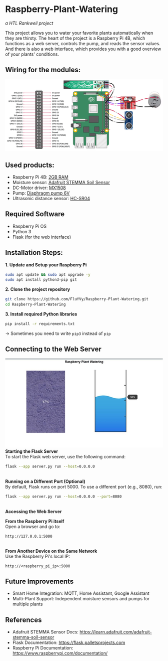 # Raspberry-Plant-Watering
*a HTL Rankweil project*

This project allows you to water your favorite plants automatically when they are thirsty. The heart of the project is a Raspberry Pi 4B, which functions as a web server, controls the pump, and reads the sensor values. And there is also a web interface, which provides you with a good overview of your plants' conditions.

## Wiring for the modules:

![Wiring picture]({9465958C-4048-4FA6-8F26-22932DBCA2F0}.png)

## Used products:
* Raspberry Pi 4B: [2GB RAM](https://www.berrybase.at/raspberry-pi-4-computer-modell-b-2gb-ram)
* Moisture sensor: [Adafruit STEMMA Soil Sensor](https://www.adafruit.com/product/4026)
* DC-Motor driver: [MX1508](https://de.aliexpress.com/item/1005002431361324.html?gatewayAdapt=glo2deu)
* Pump: [Diaphragm pump 6V](https://de.aliexpress.com/item/1005004761121166.html?spm=a2g0o.order_list.order_list_main.5.27f25c5fnGL01o&gatewayAdapt=glo2deu)
* Ultrasonic distance sensor: [HC-SR04](https://www.sparkfun.com/ultrasonic-distance-sensor-3-3v-hc-sr04.html)

## Required Software
* Raspberry Pi OS 
* Python 3
* Flask (for the web interface)

## Installation Steps:

**1. Update and Setup your Raspberry Pi**
```bash
sudo apt update && sudo apt upgrade -y
sudo apt install python3-pip git
```
**2. Clone the project repository**
```bash
git clone https://github.com/FluYVy/Raspberry-Plant-Watering.git
cd Raspberry-Plant-Watering
```
**3. Install required Python libraries**
```bash
pip install -r requirements.txt
```
-> Sometimes you need to write ```pip3``` instead of ```pip```

## Connecting to the Web Server
![Screenshot of the User Interface](image.png)
**Starting the Flask Server**\
To start the Flask web server, use the following command:
```bash
flask --app server.py run --host=0.0.0.0
```
\
**Running on a Different Port (Optional)**\
By default, Flask runs on port 5000. To use a different port (e.g., 8080), run:
```bash
flask --app server.py run --host=0.0.0.0 --port=8080
```
\
**Accessing the Web Server**

**From the Raspberry Pi itself**\
Open a browser and go to:
```
http://127.0.0.1:5000
```
\
**From Another Device on the Same Network**\
Use the Raspberry Pi's local IP:
```
http://<raspberry_pi_ip>:5000
```

## Future Improvements
* Smart Home Integration: MQTT, Home Assistant, Google Assistant
* Multi-Plant Support: Independent moisture sensors and pumps for multiple plants

## References
* Adafruit STEMMA Sensor Docs: https://learn.adafruit.com/adafruit-stemma-soil-sensor
* Flask Documentation: https://flask.palletsprojects.com
* Raspberry Pi Documentation: https://www.raspberrypi.com/documentation/
